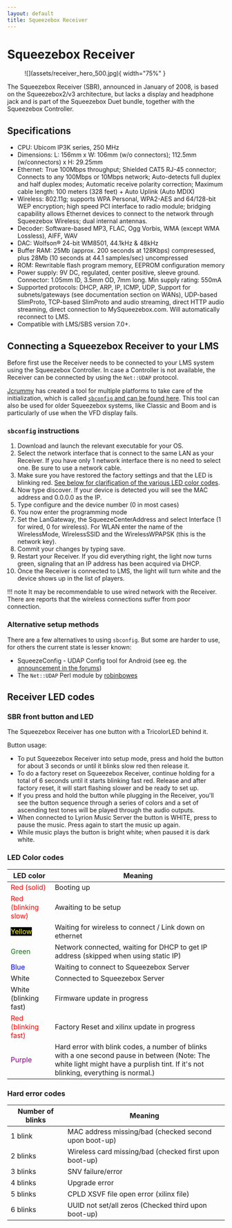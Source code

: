 ```yaml
---
layout: default
title: Squeezebox Receiver
---
```


# Squeezebox Receiver

<figure markdown="span">
  ![](assets/receiver_hero_500.jpg){ width="75%" }
</figure>

The Squeezebox Receiver (SBR), announced in January of 2008, is based on the Squeezebox2/v3 architecture, but lacks a display and headphone jack and is part of the Squeezebox Duet bundle, together with the Squeezebox Controller.

## Specifications

- CPU: Ubicom IP3K series, 250 MHz
- Dimensions: L: 156mm x W: 106mm (w/o connectors); 112.5mm (w/connectors) x H: 29.25mm
- Ethernet: True 100Mbps throughput; Shielded CAT5 RJ-45 connector; Connects to any 100Mbps or 10Mbps network; Auto-detects full duplex and half duplex modes; Automatic receive polarity correction; Maximum cable length: 100 meters (328 feet) + Auto Uplink (Auto MDIX)
- Wireless: 802.11g; supports WPA Personal, WPA2-AES and 64/128-bit WEP encryption; high speed PCI interface to radio module; bridging capability allows Ethernet devices to connect to the network through Squeezebox Wireless; dual internal antennas.
- Decoder: Software-based MP3, FLAC, Ogg Vorbis, WMA (except WMA Lossless), AIFF, WAV
- DAC: Wolfson® 24-bit WM8501, 44.1kHz & 48kHz
- Buffer RAM: 25Mb (approx. 200 seconds at 128Kbps) compresessed, plus 28Mb (10 seconds at 44.1 samples/sec) uncompressed
- ROM: Rewritable flash program memory, EEPROM configuration memory
- Power supply: 9V DC, regulated, center positive, sleeve ground. Connector: 1.05mm ID, 3.5mm OD, 7mm long. Min supply rating: 550mA
- Supported protocols: DHCP, ARP, IP, ICMP, UDP, Support for subnets/gateways (see documentation section on WANs), UDP-based SlimProto, TCP-based SlimProto and audio streaming, direct HTTP audio streaming, direct connection to MySqueezebox.com. Will automatically reconnect to LMS.
- Compatible with LMS/SBS version 7.0+.

## Connecting a Squeezebox Receiver to your LMS

Before first use the Receiver needs to be connected to your LMS system using the Squeezebox Controller. In case a Controller is not available, the Receiver can be connected by using the `Net::UDAP` protocol.

[Jcrummy](https://github.com/jcrummy) has created a tool for multiple platforms to take care of the initialization, which is called [`sbconfig` and can be found here](https://jcrummy.github.io/gosqueeze/). This tool can also be used for older Squeezebox systems, like Classic and Boom and is particularly of use when the VFD display fails.

### `sbconfig` instructions
1. Download and launch the relevant executable for your OS.
2. Select the network interface that is connect to the same LAN as your Receiver. If you have only 1 network interface there is no need to select one. Be sure to use a network cable.
3. Make sure you have restored the factory settings and that the LED is blinking red. [See below for clarification of the various LED color codes](#receiver-led-codes).
4. Now type discover. If your device is detected you will see the MAC address and 0.0.0.0 as the IP.
5. Type configure and the device number (0 in most cases)
6. You now enter the programming mode
7. Set the LanGateway, the SqueezeCenterAddress and select Interface (1 for wired, 0 for wireless). For WLAN enter the name of the WirelessMode, WirelessSSID and the WirelessWPAPSK (this is the network key).
8. Commit your changes by typing save.
9. Restart your Receiver. If you did everything right, the light now turns green, signaling that an IP address has been acquired via DHCP.
10. Once the Receiver is connected to LMS, the light will turn white and the device shows up in the list of players.

!!! note
    It may be recommendable to use wired network with the Receiver. There are reports that the wireless connections suffer from poor connection.

### Alternative setup methods

There are a few alternatives to using `sbconfig`. But some are harder to use, for others the current state is lesser known:

- SqueezeConfig - UDAP Config tool for Android (see eg. the [announcement in the forums](https://forums.slimdevices.com/forum/user-forums/general-discussion/74718-beta-squeezeconfig-udap-config-tool-for-android))
- The `Net::UDAP` Perl module by [robinbowes](https://github.com/robinbowes/net-udap)

## Receiver LED codes
### SBR front button and LED
The Squeezebox Receiver has one button with a TricolorLED behind it.

Button usage:

- To put Squeezebox Receiver into setup mode, press and hold the button for about 3 seconds or until it blinks slow red then release it.
- To do a factory reset on Squeezebox Receiver, continue holding for a total of 6 seconds until it starts blinking fast red. Release and after factory reset, it will start flashing slower and be ready to set up.
- If you press and hold the button while plugging in the Receiver, you'll see the button sequence through a series of colors and a set of ascending test tones will be played through the audio outputs.
- When connected to Lyrion Music Server the button is WHITE, press to pause the music. Press again to start the music up again.
- While music plays the button is bright white; when paused it is dark white.

### LED Color codes
| LED color | Meaning |
| ---- | ---- |
| <span style="color: red"> Red (solid) </span>|	Booting up |
|	<span style="color: red"> Red (blinking slow) </span> | Awaiting to be setup |
|	<span style="color: yellow; background: black;"> Yellow</span> | Waiting for wireless to connect / Link down on ethernet |
|	<span style="color: green"> Green </span> |	Network connected, waiting for DHCP to get IP address (skipped when using static IP) |
|	<span style="color: blue"> Blue </span> |	Waiting to connect to Squeezebox Server |
|	White |	Connected to Squeezebox Server |
|	White (blinking fast) |	Firmware update in progress |
|	<span style="color: red"> Red (blinking fast) </span> |	Factory Reset and xilinx update in progress |
|	<span style="color: purple"> Purple </span> |	Hard error with blink codes, a number of blinks with a one second pause in between (Note: The white light might have a purplish tint. If it's not blinking, everything is normal.) |

### Hard error codes
| Number of blinks | Meaning |
| ---- | ---- |
| 1 blink |	MAC address missing/bad (checked second upon boot-up) |
| 2 blinks |	Wireless card missing/bad (checked first upon boot-up) |
| 3 blinks |	SNV failure/error |
| 4 blinks |	Upgrade error |
| 5 blinks |	CPLD XSVF file open error (xilinx file) |
| 6 blinks | UUID not set/all zeros (Checked third upon boot-up) |
